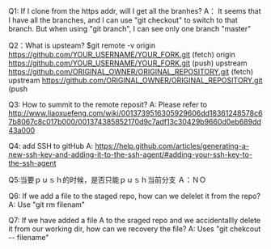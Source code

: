 Q1: If I clone from the https addr, will I get all the branhes? 
A： It seems that I have all the branches, and I can use "git checkout" to switch to that branch. But when using "git branch", I can see only one branch "master"

Q2：What is upsteam?
$git remote -v
origin    https://github.com/YOUR_USERNAME/YOUR_FORK.git (fetch)
origin    https://github.com/YOUR_USERNAME/YOUR_FORK.git (push)
upstream  https://github.com/ORIGINAL_OWNER/ORIGINAL_REPOSITORY.git (fetch)
upstream  https://github.com/ORIGINAL_OWNER/ORIGINAL_REPOSITORY.git (push

Q3: How to summit to the remote reposit?
A: Please refer to http://www.liaoxuefeng.com/wiki/0013739516305929606dd18361248578c67b8067c8c017b000/001374385852170d9c7adf13c30429b9660d0eb689dd43a000

Q4: add SSH to gitHub
A: https://help.github.com/articles/generating-a-new-ssh-key-and-adding-it-to-the-ssh-agent/#adding-your-ssh-key-to-the-ssh-agent

Q5:当要ｐｕｓｈ的时候，是否只能ｐｕｓｈ当前分支
Ａ：ＮＯ

Q6: If we add a file to the staged repo, how can we delelet it from the repo?
A: Use  "git rm filenam"

Q7: If we have added a file A to the sraged repo and we accidentallly delete it from our working dir, how can we recovery the file?
A: Uses "git chekcout -- filename"
